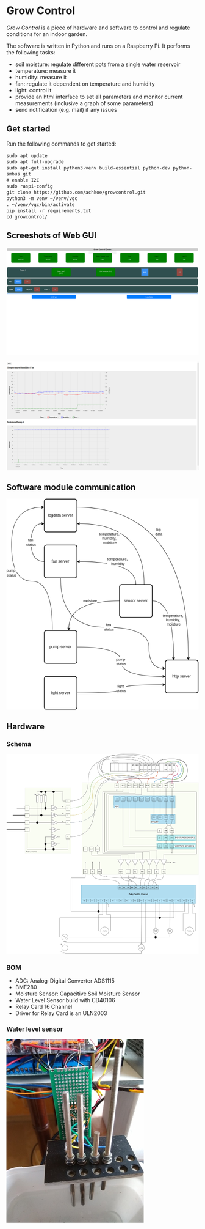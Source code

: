 # Grow Control

_Grow Control_ is a piece of hardware and software to control and regulate 
conditions for an indoor garden.

The software is written in Python and runs on a Raspberry Pi. It performs the following tasks:

* soil moisture: regulate different pots from a single water reservoir
* temperature: measure it
* humidity: measure it
* fan: regulate it dependent on temperature and humidity
* light: control it
* provide an html interface to set all parameters
  and monitor current measurements (inclusive a graph of some parameters)
* send notification (e.g. mail) if any issues


## Get started

Run the following commands to get started:

```
sudo apt update
sudo apt full-upgrade
sudo apt-get install python3-venv build-essential python-dev python-smbus git
# enable I2C
sudo raspi-config
git clone https://github.com/achkoe/growcontrol.git
python3 -m venv ~/venv/vgc
. ~/venv/vgc/bin/activate
pip install -r requirements.txt
cd growcontrol/
```


## Screeshots of Web GUI

![Main page](doc/gui1.png "Main screen")

![Log page](doc/gui2.png "Log screen")


## Software module communication

![Communication](doc/communication.drawio.png "Communication")


## Hardware

### Schema

![Schema](hardware/schema.drawio.png "Schema")

### BOM

* ADC: Analog-Digital Converter ADS1115
* BME280
* Moisture Sensor: Capacitive Soil Moisture Sensor
* Water Level Sensor build with CD40106
* Relay Card 16 Channel
* Driver for Relay Card is an ULN2003

### Water level sensor

![Water level sensor](doc/water_level_sensor.jpg "Water level sensor")
